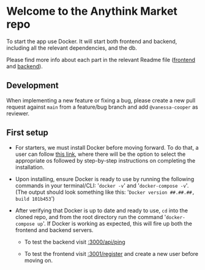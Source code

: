 # Welcome to the Anythink Market repo

To start the app use Docker. It will start both frontend and backend, including all the relevant dependencies, and the db.

Please find more info about each part in the relevant Readme file ([frontend](frontend/readme.md) and [backend](backend/README.md)).

## Development

When implementing a new feature or fixing a bug, please create a new pull request against `main` from a feature/bug branch and add `@vanessa-cooper` as reviewer.

## First setup

- For starters, we must install Docker before moving forward. To do that, a user can follow [this link](https://docs.docker.com/get-docker/), where there will be the option to select the appropriate os followed by step-by-step instructions on completing the installation.

- Upon installing, ensure Docker is ready to use by running the following commands in your terminal/CLI: '`docker -v`' and '`docker-compose -v`'. (The output should look something like this: '`Docker version ##.##.##, build 101b453`')

- After verifying that Docker is up to date and ready to use, `cd` into the cloned repo, and from the root directory run the command '`docker-compose up`'. If Docker is working as expected, this will fire up both the frontend and backend servers.

    - To test the backend visit [:3000/api/ping](http://localhost:3000/api/ping)

    - To test the frontend visit [:3001/register](http://localhost:3001/register) and create a new user before moving on.    

